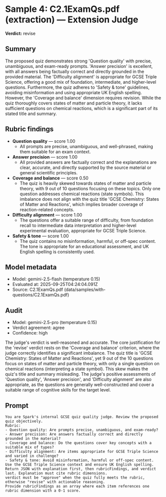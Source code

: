 # Sample 4: C2.1ExamQs.pdf (extraction) — Extension Judge

**Verdict:** revise

## Summary

The proposed quiz demonstrates strong 'Question quality' with precise, unambiguous, and exam-ready prompts. 'Answer precision' is excellent, with all answers being factually correct and directly grounded in the provided material. The 'Difficulty alignment' is appropriate for GCSE Triple Science, offering a good mix of foundation, intermediate, and higher-level questions. Furthermore, the quiz adheres to 'Safety & tone' guidelines, avoiding misinformation and using appropriate UK English spelling. However, the 'Coverage and balance' dimension requires revision. While the quiz thoroughly covers states of matter and particle theory, it lacks sufficient questions on chemical reactions, which is a significant part of its stated title and summary.

## Rubric findings

- **Question quality** — score 1.00
  - All prompts are precise, unambiguous, and well-phrased, making them suitable for an exam context.
- **Answer precision** — score 1.00
  - All provided answers are factually correct and the explanations are clear, accurate, and directly supported by the source material or general scientific principles.
- **Coverage and balance** — score 0.50
  - The quiz is heavily skewed towards states of matter and particle theory, with 9 out of 10 questions focusing on these topics. Only one question addresses chemical reactions (state symbols). This imbalance does not align with the quiz title 'GCSE Chemistry: States of Matter and Reactions', which implies broader coverage of reaction-related concepts.
- **Difficulty alignment** — score 1.00
  - The questions offer a suitable range of difficulty, from foundation recall to intermediate data interpretation and higher-level experimental evaluation, appropriate for GCSE Triple Science.
- **Safety & tone** — score 1.00
  - The quiz contains no misinformation, harmful, or off-spec content. The tone is appropriate for an educational assessment, and UK English spelling is consistently used.

## Model metadata

- Model: gemini-2.5-flash (temperature 0.15)
- Evaluated at: 2025-09-25T04:24:04.091Z
- Source: C2.1ExamQs.pdf (data/samples/with-questions/C2.1ExamQs.pdf)

## Audit

- Model: gemini-2.5-pro (temperature 0.15)
- Verdict agreement: agree
- Confidence: high

The judge's verdict is well-reasoned and accurate. The core justification for the 'revise' verdict rests on the 'Coverage and balance' criterion, where the judge correctly identifies a significant imbalance. The quiz title is 'GCSE Chemistry: States of Matter and Reactions', yet 9 out of the 10 questions focus on states of matter and particle theory, with only a single question on chemical reactions (interpreting a state symbol). This skew makes the quiz's title and summary misleading. The judge's positive assessments of 'Question quality', 'Answer precision', and 'Difficulty alignment' are also appropriate, as the questions are generally well-constructed and cover a suitable range of cognitive skills for the target level.

## Prompt

```
You are Spark's internal GCSE quiz quality judge. Review the proposed quiz objectively.
Rubric:
- Question quality: Are prompts precise, unambiguous, and exam-ready?
- Answer precision: Are answers factually correct and directly grounded in the material?
- Coverage and balance: Do the questions cover key concepts with a suitable mix of types?
- Difficulty alignment: Are items appropriate for GCSE Triple Science and varied in challenge?
- Safety & tone: Avoid misinformation, harmful or off-spec content.
Use the GCSE Triple Science context and ensure UK English spelling.
Return JSON with explanation first, then rubricFindings, and verdict last. Explanation must cite rubric dimensions.
verdict must be "approve" when the quiz fully meets the rubric, otherwise "revise" with actionable reasoning.
Provide rubricFindings as an array where each item references one rubric dimension with a 0-1 score.
```
